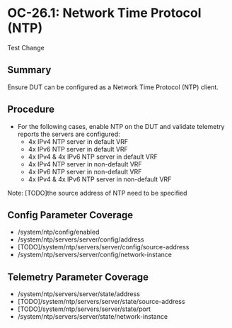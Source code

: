 # OC-26.1: Network Time Protocol (NTP)

Test Change

## Summary

Ensure DUT can be configured as a Network Time Protocol (NTP) client.

## Procedure

*   For the following cases, enable NTP on the DUT and validate telemetry reports the servers are configured:
    *   4x IPv4 NTP server in default VRF
    *   4x IPv6 NTP server in default VRF
    *   4x IPv4 & 4x IPv6 NTP server in default VRF
    *   4x IPv4 NTP server in non-default VRF
    *   4x IPv6 NTP server in non-default VRF
    *   4x IPv4 & 4x IPv6 NTP server in non-default VRF

Note:  [TODO]the source address of NTP need to be specified

## Config Parameter Coverage

*   /system/ntp/config/enabled
*   /system/ntp/servers/server/config/address
*   [TODO]/system/ntp/servers/server/config/source-address
*   /system/ntp/servers/server/config/network-instance

## Telemetry Parameter Coverage

*   /system/ntp/servers/server/state/address
*   [TODO]/system/ntp/servers/server/state/source-address
*   [TODO]/system/ntp/servers/server/state/port
*   /system/ntp/servers/server/state/network-instance

